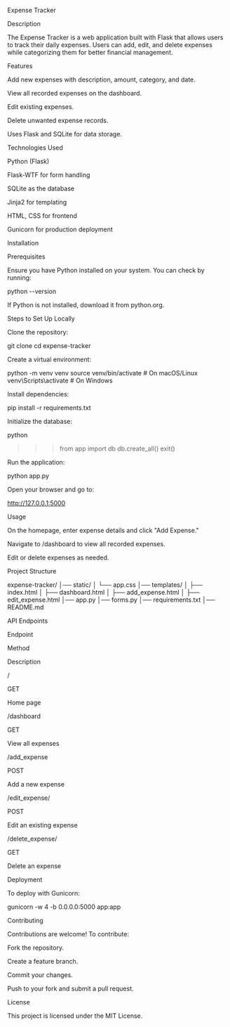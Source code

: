 Expense Tracker

Description

The Expense Tracker is a web application built with Flask that allows users to track their daily expenses. Users can add, edit, and delete expenses while categorizing them for better financial management.

Features

Add new expenses with description, amount, category, and date.

View all recorded expenses on the dashboard.

Edit existing expenses.

Delete unwanted expense records.

Uses Flask and SQLite for data storage.

Technologies Used

Python (Flask)

Flask-WTF for form handling

SQLite as the database

Jinja2 for templating

HTML, CSS for frontend

Gunicorn for production deployment

Installation

Prerequisites

Ensure you have Python installed on your system. You can check by running:

python --version

If Python is not installed, download it from python.org.

Steps to Set Up Locally

Clone the repository:

git clone <your-repository-url>
cd expense-tracker

Create a virtual environment:

python -m venv venv
source venv/bin/activate  # On macOS/Linux
venv\Scripts\activate  # On Windows

Install dependencies:

pip install -r requirements.txt

Initialize the database:

python
>>> from app import db
>>> db.create_all()
>>> exit()

Run the application:

python app.py

Open your browser and go to:

http://127.0.0.1:5000

Usage

On the homepage, enter expense details and click "Add Expense."

Navigate to /dashboard to view all recorded expenses.

Edit or delete expenses as needed.

Project Structure

expense-tracker/
│── static/
│   └── app.css
│── templates/
│   ├── index.html
│   ├── dashboard.html
│   ├── add_expense.html
│   ├── edit_expense.html
│── app.py
│── forms.py
│── requirements.txt
│── README.md

API Endpoints

Endpoint

Method

Description

/

GET

Home page

/dashboard

GET

View all expenses

/add_expense

POST

Add a new expense

/edit_expense/<id>

POST

Edit an existing expense

/delete_expense/<id>

GET

Delete an expense

Deployment

To deploy with Gunicorn:

gunicorn -w 4 -b 0.0.0.0:5000 app:app

Contributing

Contributions are welcome! To contribute:

Fork the repository.

Create a feature branch.

Commit your changes.

Push to your fork and submit a pull request.

License

This project is licensed under the MIT License.